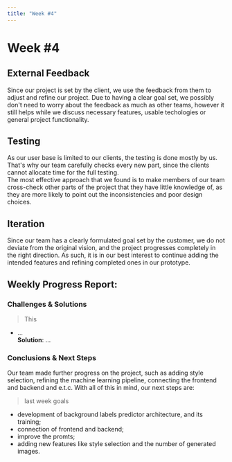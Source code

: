 ```yaml
---
title: "Week #4"
---
```


# **Week #4**

## **External Feedback**

Since our project is set by the client, we use the feedback from them to adjust and refine our project. Due to having a clear goal set, we possibly don't need to worry about the feedback as much as other teams, however it still helps while we discuss necessary features, usable techologies or general project functionality.

## **Testing**

As our user base is limited to our clients, the testing is done mostly by us. That's why our team carefully checks every new part, since the clients cannot allocate time for the full testing.   
The most effective approach that we found is to make members of our team cross-check other parts of the project that they have little knowledge of, as they are more likely to point out the inconsistencies and poor design choices.

## **Iteration**

Since our team has a clearly formulated goal set by the customer, we do not deviate from the original vision, and the project progresses completely in the right direction. As such, it is in our best interest to continue adding the intended features and refining completed ones in our prototype.

## **Weekly Progress Report**:

### **Challenges & Solutions**

> This

- ...  
    **Solution**: ...

### **Conclusions & Next Steps**

Our team made further progress on the project, such as adding style selection, refining the machine learning pipeline, connecting the frontend and backend and e.t.c. With all of this in mind, our next steps are:
> last week goals
- development of background labels predictor architecture, and its training;
- connection of frontend and backend;
- improve the promts;
- adding new features like style selection and the number of generated images.